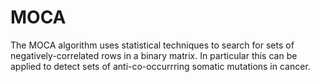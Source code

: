 # MOCA
The MOCA algorithm uses statistical techniques to search for sets of negatively-correlated rows in a binary matrix. In particular this can be applied to detect sets of anti-co-occurrring somatic mutations in cancer.

